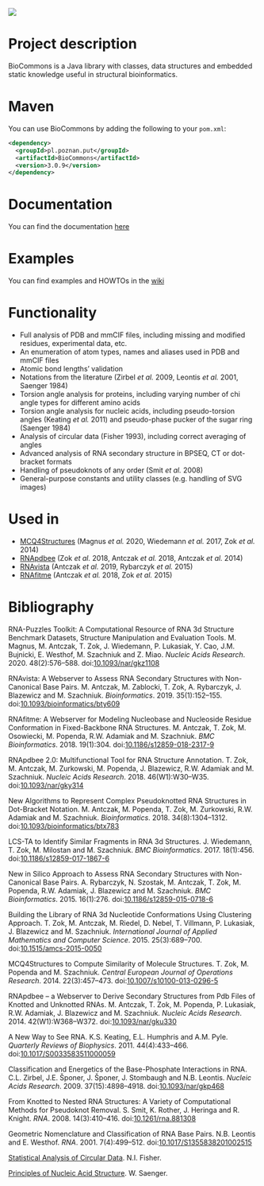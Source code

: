 ![](https://github.com/tzok/BioCommons/workflows/Java%20CI%20with%20Maven/badge.svg)

# Project description

BioCommons is a Java library with classes, data structures and embedded
static knowledge useful in structural bioinformatics.

# Maven

You can use BioCommons by adding the following to your `pom.xml`:

``` xml
<dependency>
  <groupId>pl.poznan.put</groupId>
  <artifactId>BioCommons</artifactId>
  <version>3.0.9</version>
</dependency>
```

# Documentation

You can find the documentation
[here](http://www.cs.put.poznan.pl/tzok/public/static/biocommons/)

# Examples

You can find examples and HOWTOs in the
[wiki](https://github.com/tzok/BioCommons/wiki)

# Functionality

-   Full analysis of PDB and mmCIF files, including missing and modified
    residues, experimental data, etc.
-   An enumeration of atom types, names and aliases used in PDB and
    mmCIF files
-   Atomic bond lengths’ validation
-   Notations from the literature (Zirbel *et al.* 2009, Leontis *et
    al.* 2001, Saenger 1984)
-   Torsion angle analysis for proteins, including varying number of chi
    angle types for different amino acids
-   Torsion angle analysis for nucleic acids, including pseudo-torsion
    angles (Keating *et al.* 2011) and pseudo-phase pucker of the sugar
    ring (Saenger 1984)
-   Analysis of circular data (Fisher 1993), including correct averaging
    of angles
-   Advanced analysis of RNA secondary structure in BPSEQ, CT or
    dot-bracket formats
-   Handling of pseudoknots of any order (Smit *et al.* 2008)
-   General-purpose constants and utility classes (e.g. handling of SVG
    images)

# Used in

-   [MCQ4Structures](https://github.com/tzok/mcq4structures) (Magnus *et
    al.* 2020, Wiedemann *et al.* 2017, Zok *et al.* 2014)
-   [RNApdbee](http://rnapdbee.cs.put.poznan.pl/) (Zok *et al.* 2018,
    Antczak *et al.* 2018, Antczak *et al.* 2014)
-   [RNAvista](http://rnavista.cs.put.poznan.pl/) (Antczak *et al.*
    2019, Rybarczyk *et al.* 2015)
-   [RNAfitme](http://rnafitme.cs.put.poznan.pl/) (Antczak *et al.*
    2018, Zok *et al.* 2015)

# Bibliography

<div id="refs" class="references csl-bib-body">

<div id="ref-Magnus2020" class="csl-entry">

RNA-Puzzles Toolkit: A Computational Resource of RNA 3d Structure
Benchmark Datasets, Structure Manipulation and Evaluation Tools. M.
Magnus, M. Antczak, T. Zok, J. Wiedemann, P. Lukasiak, Y. Cao, J.M.
Bujnicki, E. Westhof, M. Szachniuk and Z. Miao. *Nucleic Acids
Research*. 2020. 48(2):576–588.
doi:[10.1093/nar/gkz1108](https://doi.org/10.1093/nar/gkz1108)

</div>

<div id="ref-Antczak2019" class="csl-entry">

RNAvista: A Webserver to Assess RNA Secondary Structures with
Non-Canonical Base Pairs. M. Antczak, M. Zablocki, T. Zok, A. Rybarczyk,
J. Blazewicz and M. Szachniuk. *Bioinformatics*. 2019. 35(1):152–155.
doi:[10.1093/bioinformatics/bty609](https://doi.org/10.1093/bioinformatics/bty609)

</div>

<div id="ref-Antczak2018a" class="csl-entry">

RNAfitme: A Webserver for Modeling Nucleobase and Nucleoside Residue
Conformation in Fixed-Backbone RNA Structures. M. Antczak, T. Zok, M.
Osowiecki, M. Popenda, R.W. Adamiak and M. Szachniuk. *BMC
Bioinformatics*. 2018. 19(1):304.
doi:[10.1186/s12859-018-2317-9](https://doi.org/10.1186/s12859-018-2317-9)

</div>

<div id="ref-Zok2018" class="csl-entry">

RNApdbee 2.0: Multifunctional Tool for RNA Structure Annotation. T. Zok,
M. Antczak, M. Zurkowski, M. Popenda, J. Blazewicz, R.W. Adamiak and M.
Szachniuk. *Nucleic Acids Research*. 2018. 46(W1):W30–W35.
doi:[10.1093/nar/gky314](https://doi.org/10.1093/nar/gky314)

</div>

<div id="ref-Antczak2018" class="csl-entry">

New Algorithms to Represent Complex Pseudoknotted RNA Structures in
Dot-Bracket Notation. M. Antczak, M. Popenda, T. Zok, M. Zurkowski, R.W.
Adamiak and M. Szachniuk. *Bioinformatics*. 2018. 34(8):1304–1312.
doi:[10.1093/bioinformatics/btx783](https://doi.org/10.1093/bioinformatics/btx783)

</div>

<div id="ref-Wiedemann2017" class="csl-entry">

LCS-TA to Identify Similar Fragments in RNA 3d Structures. J. Wiedemann,
T. Zok, M. Milostan and M. Szachniuk. *BMC Bioinformatics*. 2017.
18(1):456.
doi:[10.1186/s12859-017-1867-6](https://doi.org/10.1186/s12859-017-1867-6)

</div>

<div id="ref-Rybarczyk2015" class="csl-entry">

New in Silico Approach to Assess RNA Secondary Structures with
Non-Canonical Base Pairs. A. Rybarczyk, N. Szostak, M. Antczak, T. Zok,
M. Popenda, R.W. Adamiak, J. Blazewicz and M. Szachniuk. *BMC
Bioinformatics*. 2015. 16(1):276.
doi:[10.1186/s12859-015-0718-6](https://doi.org/10.1186/s12859-015-0718-6)

</div>

<div id="ref-Zok2015" class="csl-entry">

Building the Library of RNA 3d Nucleotide Conformations Using Clustering
Approach. T. Zok, M. Antczak, M. Riedel, D. Nebel, T. Villmann, P.
Lukasiak, J. Blazewicz and M. Szachniuk. *International Journal of
Applied Mathematics and Computer Science*. 2015. 25(3):689–700.
doi:[10.1515/amcs-2015-0050](https://doi.org/10.1515/amcs-2015-0050)

</div>

<div id="ref-Zok2014" class="csl-entry">

MCQ4Structures to Compute Similarity of Molecule Structures. T. Zok, M.
Popenda and M. Szachniuk. *Central European Journal of Operations
Research*. 2014. 22(3):457–473.
doi:[10.1007/s10100-013-0296-5](https://doi.org/10.1007/s10100-013-0296-5)

</div>

<div id="ref-Antczak2014" class="csl-entry">

RNApdbee – a Webserver to Derive Secondary Structures from Pdb Files of
Knotted and Unknotted RNAs. M. Antczak, T. Zok, M. Popenda, P. Lukasiak,
R.W. Adamiak, J. Blazewicz and M. Szachniuk. *Nucleic Acids Research*.
2014. 42(W1):W368–W372.
doi:[10.1093/nar/gku330](https://doi.org/10.1093/nar/gku330)

</div>

<div id="ref-Keating2011" class="csl-entry">

A New Way to See RNA. K.S. Keating, E.L. Humphris and A.M. Pyle.
*Quarterly Reviews of Biophysics*. 2011. 44(4):433–466.
doi:[10.1017/S0033583511000059](https://doi.org/10.1017/S0033583511000059)

</div>

<div id="ref-Zirbel2009" class="csl-entry">

Classification and Energetics of the Base-Phosphate Interactions in RNA.
C.L. Zirbel, J.E. Šponer, J. Šponer, J. Stombaugh and N.B. Leontis.
*Nucleic Acids Research*. 2009. 37(15):4898–4918.
doi:[10.1093/nar/gkp468](https://doi.org/10.1093/nar/gkp468)

</div>

<div id="ref-Smit2008" class="csl-entry">

From Knotted to Nested RNA Structures: A Variety of Computational
Methods for Pseudoknot Removal. S. Smit, K. Rother, J. Heringa and R.
Knight. *RNA*. 2008. 14(3):410–416.
doi:[10.1261/rna.881308](https://doi.org/10.1261/rna.881308)

</div>

<div id="ref-Leontis2001" class="csl-entry">

Geometric Nomenclature and Classification of RNA Base Pairs. N.B.
Leontis and E. Westhof. *RNA*. 2001. 7(4):499–512.
doi:[10.1017/S1355838201002515](https://doi.org/10.1017/S1355838201002515)

</div>

<div id="ref-Fisher1993" class="csl-entry">

[Statistical Analysis of Circular
Data](https://doi.org/10.1017/CBO9780511564345). N.I. Fisher.

</div>

<div id="ref-Saenger1984" class="csl-entry">

[Principles of Nucleic Acid
Structure](https://doi.org/10.1007/978-1-4612-5190-3). W. Saenger.

</div>

</div>
